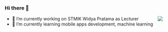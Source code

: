 ### Hi there 👋

<img align="right" src="https://github-readme-stats.vercel.app/api?username=reza21&show_icons=true"> 

- 🔭 I’m currently working on STMIK Widya Pratama as Lecturer
- 🌱 I’m currently learning mobile apps development, machine learning 

<!--
**reza21/reza21** is a ✨ _special_ ✨ repository because its `README.md` (this file) appears on your GitHub profile.

Here are some ideas to get you started:

- 🔭 I’m currently working on ...
- 🌱 I’m currently learning ...
- 👯 I’m looking to collaborate on ...
- 🤔 I’m looking for help with ...
- 💬 Ask me about ...
- 📫 How to reach me: ...
- 😄 Pronouns: ...
- ⚡ Fun fact: ...
-->
